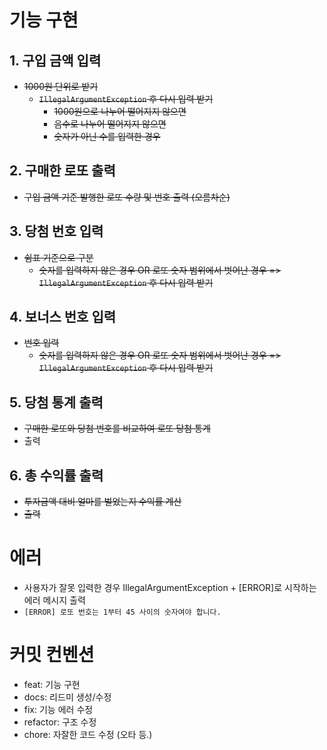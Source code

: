 # 기능 구현 
## 1. 구입 금액 입력
* ~~1000원 단위로 받기~~
  * ~~`IllegalArgumentException` 후 다시 입력 받기~~
    * ~~1000원으로 나누어 떨어지지 않으면~~
    * ~~음수로 나누어 떨어지지 않으면~~
    * ~~숫자가 아닌 수를 입력한 경우~~
## 2. 구매한 로또 출력
* ~~구입 금액 기준 발행한 로또 수량 및 번호 출력 (오름차순)~~
## 3. 당첨 번호 입력
* ~~쉼표 기준으로 구분~~
  * ~~숫자를 입력하지 않은 경우  OR 로또 숫자 범위에서 벗어난 경우 => `IllegalArgumentException` 후 다시 입력 받기~~
## 4. 보너스 번호 입력
* ~~번호 입력~~ 
  * ~~숫자를 입력하지 않은 경우 OR 로또 숫자 범위에서 벗어난 경우  => `IllegalArgumentException` 후 다시 입력 받기~~
## 5. 당첨 통계 출력 
* ~~구매한 로또와 당첨 번호를 비교하여 로또 당첨 통계~~
* 출력
## 6. 총 수익률 출력
* ~~투자금액 대비 얼마를 벌었는지 수익률 계산~~ 
* ~~출력~~

# 에러
* 사용자가 잘못 입력한 경우  IllegalArgumentException + [ERROR]로 시작하는 에러 메시지 출력
* `[ERROR] 로또 번호는 1부터 45 사이의 숫자여야 합니다.`

# 커밋 컨벤션
* feat: 기능 구현
* docs: 리드미 생성/수정
* fix: 기능 에러 수정
* refactor: 구조 수정
* chore: 자잘한 코드 수정 (오타 등.)